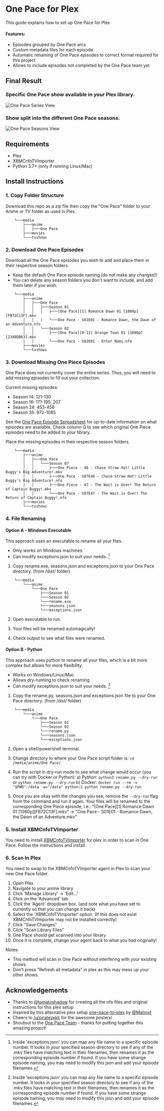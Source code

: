 # One Pace for Plex

This guide explains how to set up One Pace for Plex

#### Features:
- Episodes grouped by One Pace arcs
- Custom metadata files for each episode
- Automatic renaming of One Pace episodes to correct format required for this project
- Allows to include episodes not completed by the One Pace team yet

## Final Result

### Specific One Pace show available in your Plex library.

![One Pace Series View](images/series-view.png)

### Show split into the different One Pace seasons. 

![One Pace Seasons View](images/seasons-view.png)

## Requirements

- Plex
- XBMCnfoTVImporter
- Python 3.7+ (only if running Linux/Mac)

## Install Instructions

### 1. Copy Folder Structure

Download this repo as a zip file then copy the "One Pace" folder to your Anime or TV folder as used in Plex.

```
    └───media
        ├───anime
        │   ├───One Pace
        ├───movies
        └───tvshows
```

### 2. Download One Pace Episodes

Download all the One Pace episodes you wish to add and place them in their respective season folders.

 - Keep the default One Pace episode naming (do not make any changes!)
 - You can delete any season folders you don't want to include, and add them later if you wish.

```
    └───media
        ├───anime
        │   ├───One Pace    
        │   │   ├───Season 01
        │   │   │   ├───[One Pace][1] Romance Dawn 01 [1080p][FB72C13F].mkv     
        │   │   │   └───One Pace - S01E01 - Romance Dawn, the Dawn of an Adventure.nfo           
        │   │   └───Season 02
        │   │       ├───[One Pace][8-11] Orange Town 01 [1080p][2388DB63].mkv    
        │   │       └───One Pace - S02E01 - Enter Nami.nfo      
        ├───movies
        └───tvshows
```

### 3. Download Missing One Piece Episodes

One Pace does not currently cover the entire series. Thus, you will need to add missing episodes to fill out your collection.

Current missing episodes:
- Season 14: 121-130
- Season 16: 171-195, 207
- Season 24: 453-456
- Season 35: 972-1085

See the [One Pace Episode Spreadsheet](https://docs.google.com/spreadsheets/d/1HQRMJgu_zArp-sLnvFMDzOyjdsht87eFLECxMK858lA/) for up-to-date information on what episodes are available. Check column Q to see which original One Piece episodes need to be added to your library.

Place the missing episodes in their respective season folders.

```
    └───media
        ├───anime
        │   ├───One Pace    
        │   │   └───Season 07
        │   │       ├───One Piece - 46 - Chase Straw Hat! Little Buggy's Big Adventure!.mkv     
        │   │       ├───One Pace - S07E46 - Chase Straw Hat! Little Buggy's Big Adventure!.nfo           
        │   │       ├───One Piece - 47 - The Wait is Over! The Return of Captain Buggy!.mkv    
        │   │       └───One Pace - S07E47 - The Wait is Over! The Return of Captain Buggy!.nfo      
        ├───movies
        └───tvshows
```

### 4. File Renaming

#### Option A - Windows Executable

This approach uses an executable to rename all your files. 
- Only works on Windows machines.
- Can modify exceptions.json to suit your needs. [^1]

1. Copy rename.exe, seasons.json and exceptions.json to your One Pace directory. (from /dist/ folder)

```
    └───media
        └───anime
            └───One Pace
                ├───Season 01
                └───Season 02
                └───rename.exe
                └───seasons.json
                └───exceptions.json
```

2.  Open executable to run.

3.  Your files will be renamed automagically!

4.  Check output to see what files were renamed.

#### Option B - Python

This approach uses python to rename all your files, which is a bit more complex but allows for more flexibility.
- Works on Windows/Linux/Mac
- Allows dry-running to check renaming
- Can modify exceptions.json to suit your needs. [^1]

1. Copy the rename.py, seasons.json and exceptions.json file to your One Pace directory. (from /dist/ folder)

```
    └───media
        └───anime
            └───One Pace
                ├───Season 01
                └───Season 02
                └───rename.py
                └───seasons.json
                └───exceptions.json
```

2.  Open a shell/powershell terminal.

2.  Change directory to where your One Pace script folder is: `cd /media/anime/One Pace/`

4.  Run the script in dry-run mode to see what change would occur (you can try with Docker or Python):
    a) Python: `python3 rename.py --dry-run` or `python rename.py --dry-run`
    b) Docker: `docker run --rm -v "$PWD":/data -w="/data" python:3 python rename.py --dry-run`

5.  Once you are okay with the changes you see, remove the `--dry-run` flag from the command and run it again.
    Your files will be renamed to the corresponding One Piece episode, i.e.:
    "[One Pace][1] Romance Dawn 01 [1080p][FB72C13F].mkv" -> "One Pace - S01E01 - Romance Dawn, the Dawn of an Adventure.mkv"

[^1]: Inside 'exceptions.json' you can map any file name to a specific episode number. It looks in your specified season directory to see if any of the .mkv files have matching text in their filenames, then renames it as the corresponding episode number if found. If you have some strange episode naming, you may need to modify this json and add your episode filenames.

### 5. Install XBMCnfoTVImporter

You need to install [XBMCnfoTVImporter](https://github.com/gboudreau/XBMCnfoTVImporter.bundle) for plex in order to scan in One Pace. Follow the instructions and install.

### 6. Scan In Plex

You need to swap to the XBMCnfoTVImporter agent in Plex to scan your new One Pace folder. 

1. Open Plex
2. Navigate to your anime library
3. Click 'Manage Library' -> 'Edit...'
4. Click on the 'Advanced' tab
5. Click the 'Agent' dropdown box. (and note what you have set to currently so that you can change it back)
6. Select the 'XBMCnfoTVImporter' option. (If this does not exist XBMCnfoTVImporter may not be installed correctly)
7. Click "Save Changes"
8. Click "Scan Library Files"
9. One Pace should get scanned into your library
10. Once it is complete, change your agent back to what you had originally!
    
Notes: 
- This method will scan in One Pace without interfering with your existing shows.
- Don't press "Refresh all metadata" in plex as this may mess up your other shows.

## Acknowledgements

- Thanks to [@tomatoshadow](https://github.com/Tomatoshadow) for creating all the nfo files and original instructions for this plex setup
- Inspired by this alternative plex setup [one-pace-to-plex](https://github.com/Matroxt/one-pace-to-plex) by [@Matroxt](https://github.com/Matroxt)
- Cheers to [/u/piratezekk](https://www.reddit.com/user/piratezekk) for the awesome posters! 
- Shoutout to the [One Pace Team](https://onepace.net) - thanks for putting together this amazing project!
